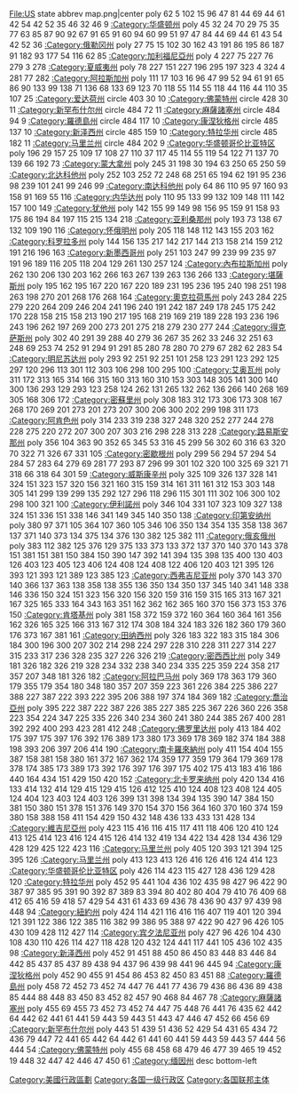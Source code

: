 <imagemap> <File:US> state abbrev map.png|center poly 62 5 102 15 96 47 81 44 69 44 61 42 54 42 52 35 46 32 46 9 [:Category:华盛顿州‎](https://zh.wikipedia.org/wiki/Category:华盛顿州‎ "wikilink") poly 45 32 24 70 29 75 35 77 63 85 87 90 92 67 91 65 91 60 94 60 99 51 97 47 84 44 69 44 61 43 54 42 52 36 [:Category:俄勒冈州](https://zh.wikipedia.org/wiki/Category:俄勒冈州 "wikilink") poly 27 75 15 102 30 162 43 191 86 195 86 187 91 182 93 177 54 116 62 85 [:Category:加利福尼亞州‎](https://zh.wikipedia.org/wiki/Category:加利福尼亞州‎ "wikilink") poly 4 227 75 227 76 279 3 278 [:Category:夏威夷州](https://zh.wikipedia.org/wiki/Category:夏威夷州 "wikilink") poly 78 227 151 227 196 295 197 323 4 324 4 281 77 282 [:Category:阿拉斯加州](https://zh.wikipedia.org/wiki/Category:阿拉斯加州 "wikilink") poly 111 17 103 16 96 47 99 52 94 61 91 65 86 90 133 99 138 71 136 68 133 69 123 70 118 55 114 55 118 44 116 44 110 35 107 25 [:Category:爱达荷州‎](https://zh.wikipedia.org/wiki/Category:爱达荷州‎ "wikilink") circle 403 30 10 [:Category:佛蒙特州](https://zh.wikipedia.org/wiki/Category:佛蒙特州 "wikilink") circle 428 30 11 [:Category:新罕布什尔州](https://zh.wikipedia.org/wiki/Category:新罕布什尔州 "wikilink") circle 484 72 11 [:Category:麻薩諸塞州](https://zh.wikipedia.org/wiki/Category:麻薩諸塞州 "wikilink") circle 484 94 9 [:Category:羅德島州‎](https://zh.wikipedia.org/wiki/Category:羅德島州‎ "wikilink") circle 484 117 10 [:Category:康涅狄格州](https://zh.wikipedia.org/wiki/Category:康涅狄格州 "wikilink") circle 485 137 10 [:Category:新泽西州‎](https://zh.wikipedia.org/wiki/Category:新泽西州‎ "wikilink") circle 485 159 10 [:Category:特拉华州](https://zh.wikipedia.org/wiki/Category:特拉华州 "wikilink") circle 485 182 11 [:Category:马里兰州‎](https://zh.wikipedia.org/wiki/Category:马里兰州‎ "wikilink") circle 484 202 9 [:Category:华盛顿哥伦比亚特区](https://zh.wikipedia.org/wiki/Category:华盛顿哥伦比亚特区 "wikilink") poly 196 29 157 25 109 17 108 27 110 37 117 45 114 55 119 54 122 71 137 70 139 66 192 73 [:Category:蒙大拿州‎](https://zh.wikipedia.org/wiki/Category:蒙大拿州‎ "wikilink") poly 245 31 198 30 194 63 250 65 250 59 [:Category:北达科他州](https://zh.wikipedia.org/wiki/Category:北达科他州 "wikilink") poly 252 103 252 72 248 68 251 65 194 62 191 95 236 98 239 101 241 99 246 99 [:Category:南达科他州](https://zh.wikipedia.org/wiki/Category:南达科他州 "wikilink") poly 64 86 110 95 97 160 93 158 91 169 55 116 [:Category:内华达州‎](https://zh.wikipedia.org/wiki/Category:内华达州‎ "wikilink") poly 110 95 133 99 132 109 148 111 142 157 100 149 [:Category:犹他州‎](https://zh.wikipedia.org/wiki/Category:犹他州‎ "wikilink") poly 142 155 99 149 98 156 95 159 91 158 93 175 86 194 84 197 115 215 134 218 [:Category:亚利桑那州](https://zh.wikipedia.org/wiki/Category:亚利桑那州 "wikilink") poly 193 73 138 67 132 109 190 116 [:Category:怀俄明州‎](https://zh.wikipedia.org/wiki/Category:怀俄明州‎ "wikilink") poly 205 118 148 112 143 155 203 162 [:Category:科罗拉多州](https://zh.wikipedia.org/wiki/Category:科罗拉多州 "wikilink") poly 144 156 135 217 142 217 144 213 158 214 159 212 191 216 196 163 [:Category:新墨西哥州‎](https://zh.wikipedia.org/wiki/Category:新墨西哥州‎ "wikilink") poly 251 103 247 99 239 99 235 97 191 96 189 116 205 118 204 129 261 130 257 124 [:Category:內布拉斯加州‎](https://zh.wikipedia.org/wiki/Category:內布拉斯加州‎ "wikilink") poly 262 130 206 130 203 162 266 163 267 139 263 136 266 133 [:Category:堪薩斯州‎](https://zh.wikipedia.org/wiki/Category:堪薩斯州‎ "wikilink") poly 195 162 195 167 220 167 220 189 231 195 236 195 240 198 251 198 263 198 270 201 268 176 268 164 [:Category:奧克拉荷馬州](https://zh.wikipedia.org/wiki/Category:奧克拉荷馬州 "wikilink") poly 243 284 225 279 220 264 209 246 204 241 196 240 191 242 187 249 178 245 175 242 170 228 158 215 158 213 190 217 195 168 219 169 219 189 228 193 236 196 243 196 262 197 269 200 273 201 275 218 279 230 277 244 [:Category:得克萨斯州](https://zh.wikipedia.org/wiki/Category:得克萨斯州 "wikilink") poly 302 40 291 39 288 40 279 36 267 35 262 33 246 32 251 63 248 69 253 74 252 91 294 91 291 85 280 78 280 70 279 67 282 62 283 54 [:Category:明尼苏达州‎](https://zh.wikipedia.org/wiki/Category:明尼苏达州‎ "wikilink") poly 293 92 251 92 251 101 258 123 291 123 292 125 297 120 296 113 301 112 303 106 298 100 295 100 [:Category:艾奥瓦州](https://zh.wikipedia.org/wiki/Category:艾奥瓦州 "wikilink") poly 311 172 313 165 314 166 315 160 313 160 310 153 303 148 305 141 300 140 300 136 293 129 293 123 258 124 262 131 265 132 262 136 266 140 268 169 305 168 306 172 [:Category:密蘇里州](https://zh.wikipedia.org/wiki/Category:密蘇里州 "wikilink") poly 308 183 312 173 306 173 308 167 268 170 269 201 273 201 273 207 300 206 300 202 299 198 311 173 [:Category:阿肯色州](https://zh.wikipedia.org/wiki/Category:阿肯色州 "wikilink") poly 314 233 319 238 327 248 320 252 277 244 278 228 275 220 272 207 300 207 303 216 298 228 313 228 [:Category:路易斯安那州‎](https://zh.wikipedia.org/wiki/Category:路易斯安那州‎ "wikilink") poly 356 104 363 90 352 65 345 53 316 45 299 56 302 60 316 63 320 70 322 71 326 67 331 105 [:Category:密歇根州‎](https://zh.wikipedia.org/wiki/Category:密歇根州‎ "wikilink") poly 299 56 294 57 294 54 284 57 283 64 279 69 281 77 293 87 296 99 301 102 320 100 325 69 321 71 318 66 318 64 301 59 [:Category:威斯康辛州‎](https://zh.wikipedia.org/wiki/Category:威斯康辛州‎ "wikilink") poly 325 109 326 137 328 141 324 151 323 157 320 156 321 160 315 159 314 161 311 161 312 153 303 148 305 141 299 139 299 135 292 127 296 118 296 115 301 111 302 106 300 102 298 100 321 100 [:Category:伊利諾州](https://zh.wikipedia.org/wiki/Category:伊利諾州 "wikilink") poly 346 104 331 107 323 109 327 138 324 151 336 151 338 146 341 149 345 140 350 138 [:Category:印第安纳州‎](https://zh.wikipedia.org/wiki/Category:印第安纳州‎ "wikilink") poly 380 97 371 105 364 107 360 105 346 106 350 134 354 135 358 138 367 137 371 140 373 134 375 134 376 130 382 125 382 111 [:Category:俄亥俄州‎](https://zh.wikipedia.org/wiki/Category:俄亥俄州‎ "wikilink") poly 383 112 382 125 376 129 375 133 373 133 372 137 370 140 370 143 378 151 381 151 381 150 384 150 390 147 392 141 394 135 398 135 400 130 403 126 403 123 405 123 406 124 408 124 408 122 406 120 403 121 395 126 393 121 393 121 389 123 385 123 [:Category:西弗吉尼亚州](https://zh.wikipedia.org/wiki/Category:西弗吉尼亚州 "wikilink") poly 370 143 370 140 366 137 363 138 358 138 355 136 350 134 350 137 345 140 341 148 338 146 336 150 324 151 323 156 320 156 320 159 316 159 315 165 313 167 321 167 325 165 333 164 343 163 351 162 362 162 365 160 370 156 373 153 376 150 [:Category:肯塔基州‎](https://zh.wikipedia.org/wiki/Category:肯塔基州‎ "wikilink") poly 381 158 372 159 372 160 364 160 364 161 356 162 326 165 325 166 313 167 312 174 308 184 324 183 326 182 360 179 360 176 373 167 381 161 [:Category:田纳西州‎](https://zh.wikipedia.org/wiki/Category:田纳西州‎ "wikilink") poly 326 183 322 183 315 184 306 184 300 196 300 207 302 214 298 224 297 228 310 228 311 227 314 227 315 233 317 236 328 235 327 226 326 219 [:Category:密西西比州‎](https://zh.wikipedia.org/wiki/Category:密西西比州‎ "wikilink") poly 349 181 326 182 326 219 328 234 332 238 340 234 335 225 359 224 358 217 357 207 348 181 326 182 [:Category:阿拉巴马州](https://zh.wikipedia.org/wiki/Category:阿拉巴马州 "wikilink") poly 369 178 363 179 360 179 355 179 354 180 348 180 357 207 359 223 361 226 384 225 386 227 388 227 387 222 393 222 395 206 388 197 374 184 369 182 [:Category:喬治亞州‎](https://zh.wikipedia.org/wiki/Category:喬治亞州‎ "wikilink") poly 395 222 387 222 387 226 385 227 385 225 367 226 360 226 358 223 354 224 347 225 335 226 340 234 360 241 380 244 385 267 400 281 392 292 400 293 423 281 412 248 [:Category:佛罗里达州‎](https://zh.wikipedia.org/wiki/Category:佛罗里达州‎ "wikilink") poly 413 184 402 175 397 175 397 176 392 176 389 173 380 173 369 178 369 182 374 184 388 198 393 206 397 206 414 190 [:Category:南卡羅來納州](https://zh.wikipedia.org/wiki/Category:南卡羅來納州 "wikilink") poly 411 154 404 155 387 158 381 158 380 161 372 167 362 174 359 177 359 179 364 179 369 178 378 174 385 173 389 173 392 176 397 176 397 175 402 175 413 183 416 186 440 164 434 151 429 150 420 152 [:Category:北卡罗来纳州‎](https://zh.wikipedia.org/wiki/Category:北卡罗来纳州‎ "wikilink") poly 420 134 416 133 414 132 414 129 415 129 415 126 412 125 410 124 408 123 408 124 405 124 404 123 403 124 403 126 399 131 398 134 394 135 390 147 384 150 381 150 380 151 378 151 376 149 370 154 370 156 364 160 370 160 374 159 380 158 388 158 411 154 429 150 432 148 436 133 433 131 428 134 [:Category:維吉尼亞州‎](https://zh.wikipedia.org/wiki/Category:維吉尼亞州‎ "wikilink") poly 423 115 416 116 415 117 411 118 406 120 410 124 413 125 414 123 416 124 415 126 414 132 419 134 422 134 428 134 436 129 428 129 425 122 423 116 [:Category:马里兰州‎](https://zh.wikipedia.org/wiki/Category:马里兰州‎ "wikilink") poly 405 120 393 121 394 125 395 126 [:Category:马里兰州‎](https://zh.wikipedia.org/wiki/Category:马里兰州‎ "wikilink") poly 413 123 413 126 416 126 416 124 414 123 [:Category:华盛顿哥伦比亚特区](https://zh.wikipedia.org/wiki/Category:华盛顿哥伦比亚特区 "wikilink") poly 426 114 423 115 427 128 436 129 428 120 [:Category:特拉华州‎](https://zh.wikipedia.org/wiki/Category:特拉华州‎ "wikilink") poly 452 95 441 104 436 102 435 98 427 96 422 90 387 97 385 95 391 90 392 87 389 83 394 80 402 80 404 79 410 76 409 68 412 65 416 59 418 57 429 54 431 61 433 69 436 78 436 90 437 97 439 98 448 94 [:Category:紐約州‎](https://zh.wikipedia.org/wiki/Category:紐約州‎ "wikilink") poly 424 114 421 116 416 116 407 119 401 120 394 121 391 122 386 122 385 116 382 99 386 95 388 97 422 90 427 96 426 105 430 109 428 112 427 114 [:Category:宾夕法尼亚州‎](https://zh.wikipedia.org/wiki/Category:宾夕法尼亚州‎ "wikilink") poly 427 96 426 104 430 108 430 110 426 114 427 118 428 120 432 124 441 117 441 105 436 102 435 98 [:Category:新泽西州‎](https://zh.wikipedia.org/wiki/Category:新泽西州‎ "wikilink") poly 452 91 451 88 450 86 450 83 448 83 446 84 442 85 437 85 437 89 438 94 437 96 439 98 441 96 445 94 [:Category:康涅狄格州‎](https://zh.wikipedia.org/wiki/Category:康涅狄格州‎ "wikilink") poly 452 90 455 91 454 86 453 82 450 83 451 88 [:Category:羅德島州‎](https://zh.wikipedia.org/wiki/Category:羅德島州‎ "wikilink") poly 458 72 452 73 452 74 447 76 441 77 436 79 436 86 436 89 438 85 444 88 448 83 450 83 452 82 457 90 468 84 467 78 [:Category:麻薩諸塞州‎](https://zh.wikipedia.org/wiki/Category:麻薩諸塞州‎ "wikilink") poly 455 69 455 73 452 73 452 74 447 75 448 76 441 76 435 62 442 64 442 62 441 61 441 59 443 59 443 51 443 47 446 47 452 66 456 69 [:Category:新罕布什尔州‎](https://zh.wikipedia.org/wiki/Category:新罕布什尔州‎ "wikilink") poly 443 51 439 51 436 52 429 54 431 65 434 72 436 79 447 72 441 65 442 64 442 61 441 60 441 59 443 59 443 57 444 56 444 54 [:Category:佛蒙特州‎](https://zh.wikipedia.org/wiki/Category:佛蒙特州‎ "wikilink") poly 455 68 458 68 479 46 477 39 465 19 452 19 448 32 447 42 446 47 450 61 [:Category:缅因州](https://zh.wikipedia.org/wiki/Category:缅因州 "wikilink") desc bottom-left </imagemap>

[Category:美國行政區劃](https://zh.wikipedia.org/wiki/Category:美國行政區劃 "wikilink") [Category:各国一级行政区](https://zh.wikipedia.org/wiki/Category:各国一级行政区 "wikilink") [Category:各国联邦主体](https://zh.wikipedia.org/wiki/Category:各国联邦主体 "wikilink")
